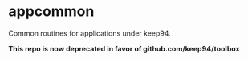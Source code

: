 appcommon
=========

Common routines for applications under keep94.

**This repo is now deprecated in favor of github.com/keep94/toolbox**
